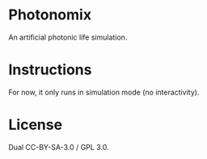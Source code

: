 Photonomix
==========
An artificial photonic life simulation.

Instructions
============
For now, it only runs in simulation mode (no interactivity).

License
=======
Dual CC-BY-SA-3.0 / GPL 3.0.
